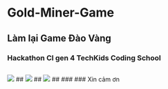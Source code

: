 # Gold-Miner-Game
## Làm lại Game Đào Vàng
### Hackathon CI gen 4 TechKids Coding School
##  
<img src="http://i.imgur.com/Adsz4dl.png">
##  
<img src="http://i.imgur.com/cuQDp1C.png">
##  
<img src="http://i.imgur.com/yIDXXai.png">
##
###  
### Xin cảm ơn
